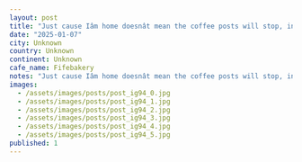 ```yaml
---
layout: post
title: "Just cause Iâm home doesnât mean the coffee posts will stop, incredible pour over and sweet treats at @fifebakery in mount pleasant. #worldcoffeetour"
date: "2025-01-07"
city: Unknown
country: Unknown
continent: Unknown
cafe_name: Fifebakery
notes: "Just cause Iâm home doesnât mean the coffee posts will stop, incredible pour over and sweet treats at @fifebakery in mount pleasant. #worldcoffeetour"
images:
  - /assets/images/posts/post_ig94_0.jpg
  - /assets/images/posts/post_ig94_1.jpg
  - /assets/images/posts/post_ig94_2.jpg
  - /assets/images/posts/post_ig94_3.jpg
  - /assets/images/posts/post_ig94_4.jpg
  - /assets/images/posts/post_ig94_5.jpg
published: 1
---
```

